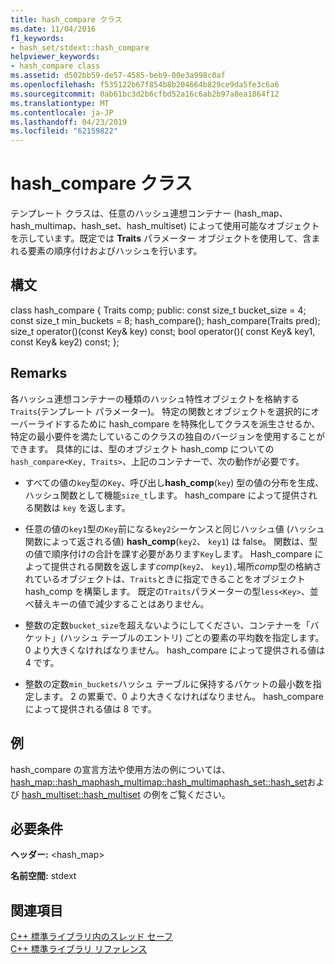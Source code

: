 ```yaml
---
title: hash_compare クラス
ms.date: 11/04/2016
f1_keywords:
- hash_set/stdext::hash_compare
helpviewer_keywords:
- hash_compare class
ms.assetid: d502bb59-de57-4585-beb9-00e3a998c0af
ms.openlocfilehash: f535122b67f854b8b204664b829ce9da5fe3c6a6
ms.sourcegitcommit: 0ab61bc3d2b6cfbd52a16c6ab2b97a8ea1864f12
ms.translationtype: MT
ms.contentlocale: ja-JP
ms.lasthandoff: 04/23/2019
ms.locfileid: "62159822"
---
```

# <a name="hashcompare-class"></a>hash_compare クラス

テンプレート クラスは、任意のハッシュ連想コンテナー (hash_map、hash_multimap、hash_set、hash_multiset) によって使用可能なオブジェクトを示しています。既定では **Traits** パラメーター オブジェクトを使用して、含まれる要素の順序付けおよびハッシュを行います。

## <a name="syntax"></a>構文

class hash_compare { Traits comp; public: const size_t bucket_size = 4; const size_t min_buckets = 8; hash_compare(); hash_compare(Traits pred); size_t operator()(const Key& key) const; bool operator()( const Key& key1, const Key& key2) const; };

## <a name="remarks"></a>Remarks

各ハッシュ連想コンテナーの種類のハッシュ特性オブジェクトを格納する`Traits`(テンプレート パラメーター)。 特定の関数とオブジェクトを選択的にオーバーライドするために hash_compare を特殊化してクラスを派生させるか、特定の最小要件を満たしているこのクラスの独自のバージョンを使用することができます。 具体的には、型のオブジェクト hash_comp についての`hash_compare<Key, Traits>`、上記のコンテナーで、次の動作が必要です。

- すべての値の`key`型の`Key`、呼び出し**hash_comp**(`key`) 型の値の分布を生成、ハッシュ関数として機能`size_t`します。 hash_compare によって提供される関数は `key` を返します。

- 任意の値の`key1`型の`Key`前になる`key2`シーケンスと同じハッシュ値 (ハッシュ関数によって返される値) **hash_comp**(`key2`、 `key1`) は false。 関数は、型の値で順序付けの合計を課す必要があります`Key`します。 Hash_compare によって提供される関数を返します*comp*(`key2`、 `key1`)`,`場所*comp*型の格納されているオブジェクトは、`Traits`ときに指定できることをオブジェクト hash_comp を構築します。 既定の`Traits`パラメーターの型`less<Key>`、並べ替えキーの値で減少することはありません。

- 整数の定数`bucket_size`を超えないようにしてください、コンテナーを「バケット」(ハッシュ テーブルのエントリ) ごとの要素の平均数を指定します。 0 より大きくなければなりません。 hash_compare によって提供される値は 4 です。

- 整数の定数`min_buckets`ハッシュ テーブルに保持するバケットの最小数を指定します。 2 の累乗で、0 より大きくなければなりません。 hash_compare によって提供される値は 8 です。

## <a name="example"></a>例

hash_compare の宣言方法や使用方法の例については、[hash_map::hash_map](../standard-library/hash-map-class.md#hash_map)[hash_multimap::hash_multimap](../standard-library/hash-multimap-class.md#hash_multimap)[hash_set::hash_set](../standard-library/hash-set-class.md#hash_set)および [hash_multiset::hash_multiset](../standard-library/hash-multiset-class.md#hash_multiset) の例をご覧ください。

## <a name="requirements"></a>必要条件

**ヘッダー:** \<hash_map>

**名前空間:** stdext

## <a name="see-also"></a>関連項目

[C++ 標準ライブラリ内のスレッド セーフ](../standard-library/thread-safety-in-the-cpp-standard-library.md)<br/>
[C++ 標準ライブラリ リファレンス](../standard-library/cpp-standard-library-reference.md)<br/>
